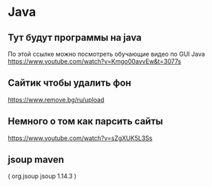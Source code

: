 # Java
## Тут будут программы на java
По этой ссылке можно посмотреть обучающие видео по GUI Java  
https://www.youtube.com/watch?v=Kmgo00avvEw&t=3077s

## Сайтик чтобы удалить фон
https://www.remove.bg/ru/upload  
## Немного о том как парсить сайты  
https://www.youtube.com/watch?v=sZgXUK5L3Ss

## jsoup maven  
( <!-- https://mvnrepository.com/artifact/org.jsoup/jsoup -->
<dependency>
    <groupId>org.jsoup</groupId>
    <artifactId>jsoup</artifactId>
    <version>1.14.3</version>
</dependency> )
